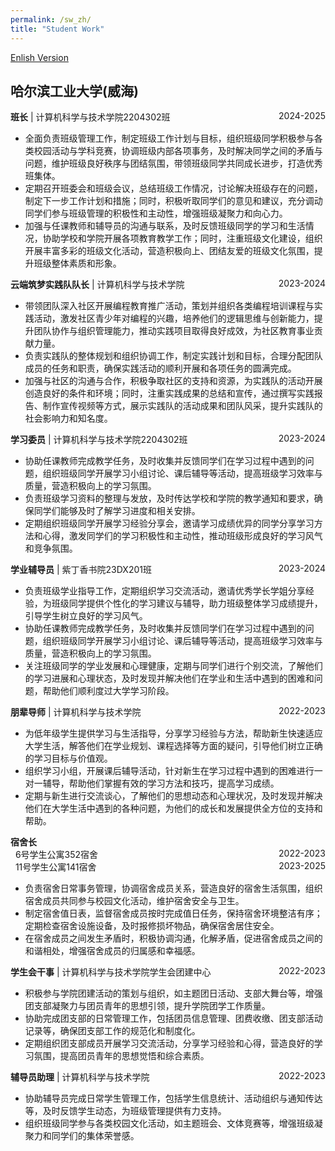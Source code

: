 ```yaml
---
permalink: /sw_zh/
title: "Student Work"
---
```


[Enlish Version](/zjs.github.io/sw/)  

## 哈尔滨工业大学(威海)

**班长** | 计算机科学与技术学院2204302班<span style="float:right;">2024-2025</span>  
- 全面负责班级管理工作，制定班级工作计划与目标，组织班级同学积极参与各类校园活动与学科竞赛，协调班级内部各项事务，及时解决同学之间的矛盾与问题，维护班级良好秩序与团结氛围，带领班级同学共同成长进步，打造优秀班集体。
- 定期召开班委会和班级会议，总结班级工作情况，讨论解决班级存在的问题，制定下一步工作计划和措施；同时，积极听取同学们的意见和建议，充分调动同学们参与班级管理的积极性和主动性，增强班级凝聚力和向心力。
- 加强与任课教师和辅导员的沟通与联系，及时反馈班级同学的学习和生活情况，协助学校和学院开展各项教育教学工作；同时，注重班级文化建设，组织开展丰富多彩的班级文化活动，营造积极向上、团结友爱的班级文化氛围，提升班级整体素质和形象。

**云端筑梦实践队队长** | 计算机科学与技术学院<span style="float:right;">2023-2024</span>  
- 带领团队深入社区开展编程教育推广活动，策划并组织各类编程培训课程与实践活动，激发社区青少年对编程的兴趣，培养他们的逻辑思维与创新能力，提升团队协作与组织管理能力，推动实践项目取得良好成效，为社区教育事业贡献力量。
- 负责实践队的整体规划和组织协调工作，制定实践计划和目标，合理分配团队成员的任务和职责，确保实践活动的顺利开展和各项任务的圆满完成。
- 加强与社区的沟通与合作，积极争取社区的支持和资源，为实践队的活动开展创造良好的条件和环境；同时，注重实践成果的总结和宣传，通过撰写实践报告、制作宣传视频等方式，展示实践队的活动成果和团队风采，提升实践队的社会影响力和知名度。

**学习委员** | 计算机科学与技术学院2204302班<span style="float:right;">2023-2024</span>  
- 协助任课教师完成教学任务，及时收集并反馈同学们在学习过程中遇到的问题，组织班级同学开展学习小组讨论、课后辅导等活动，提高班级学习效率与质量，营造积极向上的学习氛围。
- 负责班级学习资料的整理与发放，及时传达学校和学院的教学通知和要求，确保同学们能够及时了解学习进度和相关安排。
- 定期组织班级同学开展学习经验分享会，邀请学习成绩优异的同学分享学习方法和心得，激发同学们的学习积极性和主动性，推动班级形成良好的学习风气和竞争氛围。

**学业辅导员** | 紫丁香书院23DX201班<span style="float:right;">2023-2024</span>  
- 负责班级学业指导工作，定期组织学习交流活动，邀请优秀学长学姐分享经验，为班级同学提供个性化的学习建议与辅导，助力班级整体学习成绩提升，引导学生树立良好的学习风气。
- 协助任课教师完成教学任务，及时收集并反馈同学们在学习过程中遇到的问题，组织班级同学开展学习小组讨论、课后辅导等活动，提高班级学习效率与质量，营造积极向上的学习氛围。
- 关注班级同学的学业发展和心理健康，定期与同学们进行个别交流，了解他们的学习进展和心理状态，及时发现并解决他们在学业和生活中遇到的困难和问题，帮助他们顺利度过大学学习阶段。

**朋辈导师** | 计算机科学与技术学院<span style="float:right;">2022-2023</span>  
- 为低年级学生提供学习与生活指导，分享学习经验与方法，帮助新生快速适应大学生活，解答他们在学业规划、课程选择等方面的疑问，引导他们树立正确的学习目标与价值观。
- 组织学习小组，开展课后辅导活动，针对新生在学习过程中遇到的困难进行一对一辅导，帮助他们掌握有效的学习方法和技巧，提高学习成绩。
- 定期与新生进行交流谈心，了解他们的思想动态和心理状况，及时发现并解决他们在大学生活中遇到的各种问题，为他们的成长和发展提供全方位的支持和帮助。

**宿舍长**  
&nbsp;&nbsp;6号学生公寓352宿舍<span style="float:right;">2022-2023</span>  
&nbsp;&nbsp;11号学生公寓141宿舍<span style="float:right;">2023-2025</span>  
- 负责宿舍日常事务管理，协调宿舍成员关系，营造良好的宿舍生活氛围，组织宿舍成员共同参与校园文化活动，维护宿舍安全与卫生。
- 制定宿舍值日表，监督宿舍成员按时完成值日任务，保持宿舍环境整洁有序；定期检查宿舍设施设备，及时报修损坏物品，确保宿舍居住安全。
- 在宿舍成员之间发生矛盾时，积极协调沟通，化解矛盾，促进宿舍成员之间的和谐相处，增强宿舍成员的归属感和幸福感。

**学生会干事** | 计算机科学与技术学院学生会团建中心<span style="float:right;">2022-2023</span>  
- 积极参与学院团建活动的策划与组织，如主题团日活动、支部大舞台等，增强团支部凝聚力与团员青年的思想引领，提升学院团学工作质量。
- 协助完成团支部的日常管理工作，包括团员信息管理、团费收缴、团支部活动记录等，确保团支部工作的规范化和制度化。
- 定期组织团支部成员开展学习交流活动，分享学习经验和心得，营造良好的学习氛围，提高团员青年的思想觉悟和综合素质。

**辅导员助理** | 计算机科学与技术学院 <span style="float:right;">2022-2023</span>  
- 协助辅导员完成日常学生管理工作，包括学生信息统计、活动组织与通知传达等，及时反馈学生动态，为班级管理提供有力支持。
- 组织班级同学参与各类校园文化活动，如主题班会、文体竞赛等，增强班级凝聚力和同学们的集体荣誉感。
